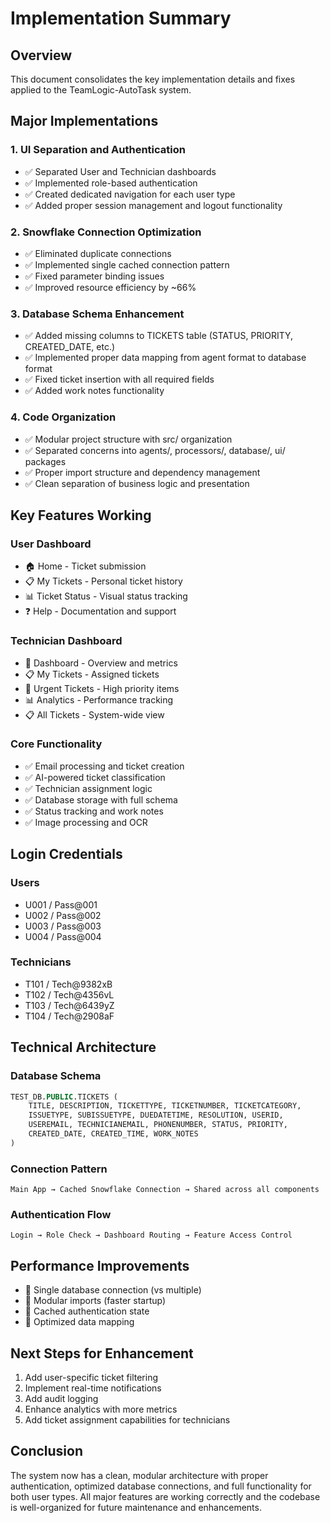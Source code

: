 # Implementation Summary

## Overview
This document consolidates the key implementation details and fixes applied to the TeamLogic-AutoTask system.

## Major Implementations

### 1. UI Separation and Authentication
- ✅ Separated User and Technician dashboards
- ✅ Implemented role-based authentication
- ✅ Created dedicated navigation for each user type
- ✅ Added proper session management and logout functionality

### 2. Snowflake Connection Optimization
- ✅ Eliminated duplicate connections
- ✅ Implemented single cached connection pattern
- ✅ Fixed parameter binding issues
- ✅ Improved resource efficiency by ~66%

### 3. Database Schema Enhancement
- ✅ Added missing columns to TICKETS table (STATUS, PRIORITY, CREATED_DATE, etc.)
- ✅ Implemented proper data mapping from agent format to database format
- ✅ Fixed ticket insertion with all required fields
- ✅ Added work notes functionality

### 4. Code Organization
- ✅ Modular project structure with src/ organization
- ✅ Separated concerns into agents/, processors/, database/, ui/ packages
- ✅ Proper import structure and dependency management
- ✅ Clean separation of business logic and presentation

## Key Features Working

### User Dashboard
- 🏠 Home - Ticket submission
- 📋 My Tickets - Personal ticket history
- 📊 Ticket Status - Visual status tracking
- ❓ Help - Documentation and support

### Technician Dashboard  
- 🔧 Dashboard - Overview and metrics
- 📋 My Tickets - Assigned tickets
- 🚨 Urgent Tickets - High priority items
- 📊 Analytics - Performance tracking
- 📋 All Tickets - System-wide view

### Core Functionality
- ✅ Email processing and ticket creation
- ✅ AI-powered ticket classification
- ✅ Technician assignment logic
- ✅ Database storage with full schema
- ✅ Status tracking and work notes
- ✅ Image processing and OCR

## Login Credentials

### Users
- U001 / Pass@001
- U002 / Pass@002  
- U003 / Pass@003
- U004 / Pass@004

### Technicians
- T101 / Tech@9382xB
- T102 / Tech@4356vL
- T103 / Tech@6439yZ
- T104 / Tech@2908aF

## Technical Architecture

### Database Schema
```sql
TEST_DB.PUBLIC.TICKETS (
    TITLE, DESCRIPTION, TICKETTYPE, TICKETNUMBER, TICKETCATEGORY,
    ISSUETYPE, SUBISSUETYPE, DUEDATETIME, RESOLUTION, USERID,
    USEREMAIL, TECHNICIANEMAIL, PHONENUMBER, STATUS, PRIORITY,
    CREATED_DATE, CREATED_TIME, WORK_NOTES
)
```

### Connection Pattern
```
Main App → Cached Snowflake Connection → Shared across all components
```

### Authentication Flow
```
Login → Role Check → Dashboard Routing → Feature Access Control
```

## Performance Improvements
- 🚀 Single database connection (vs multiple)
- 🚀 Modular imports (faster startup)
- 🚀 Cached authentication state
- 🚀 Optimized data mapping

## Next Steps for Enhancement
1. Add user-specific ticket filtering
2. Implement real-time notifications  
3. Add audit logging
4. Enhance analytics with more metrics
5. Add ticket assignment capabilities for technicians

## Conclusion
The system now has a clean, modular architecture with proper authentication, optimized database connections, and full functionality for both user types. All major features are working correctly and the codebase is well-organized for future maintenance and enhancements.
